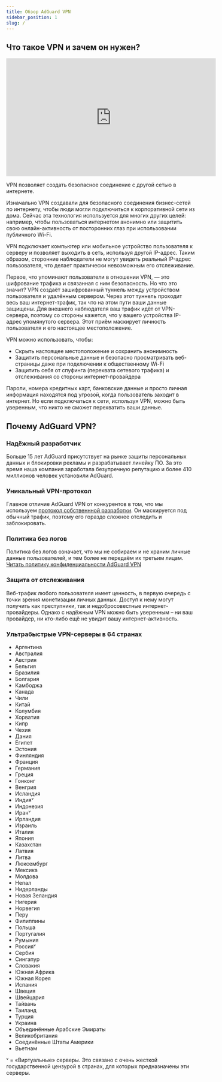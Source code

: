```yaml
---
title: Обзор AdGuard VPN
sidebar_position: 1
slug: /
---
```


## Что такое VPN и зачем он нужен?

<iframe width="560" height="315" class="youtube-video" src="https://www.youtube-nocookie.com/embed/7149L3xPmSE" title="Видеоплеер YouTube" frameborder="0" allow="accelerometer; autoplay; clipboard-write; encrypted-media; gyroscope; picture-in-picture" allowfullscreen></iframe>

VPN позволяет создать безопасное соединение с другой сетью в интернете.

Изначально VPN создавали для безопасного соединения бизнес-сетей по интернету, чтобы люди могли подключиться к корпоративной сети из дома. Сейчас эта технология используется для многих других целей: например, чтобы пользоваться интернетом анонимно или защитить свою онлайн-активность от посторонних глаз при использовании публичного Wi-Fi.

VPN подключает компьютер или мобильное устройство пользователя к серверу и позволяет выходить в сеть, используя другой IP-адрес. Таким образом, сторонние наблюдатели не могут увидеть реальный IP-адрес пользователя, что делает практически невозможным его отслеживание.

Первое, что упоминают пользователи в отношении VPN, — это шифрование трафика и связанная с ним безопасность. Но что это значит? VPN создаёт зашифрованный туннель между устройством пользователя и удалённым сервером. Через этот туннель проходит весь ваш интернет-трафик, так что на этом пути ваши данные защищены. Для внешнего наблюдателя ваш трафик идёт от VPN-сервера, поэтому со стороны кажется, что у вашего устройства IP-адрес упомянутого сервера. Этот приём маскирует личность пользователя и его настоящее местоположение.

VPN можно использовать, чтобы:

- Скрыть настоящее местоположение и сохранить анонимность
- Защитить персональные данные и безопасно просматривать веб-страницы даже при подключении к общественному Wi-Fi
- Защитить себя от спуфинга (перехвата сетевого трафика) и отслеживания со стороны интернет-провайдера

Пароли, номера кредитных карт, банковские данные и просто личная информация находятся под угрозой, когда пользователь заходит в интернет. Но если подключаться к сети, используя VPN, можно быть уверенным, что никто не сможет перехватить ваши данные.

## Почему AdGuard VPN?

### Надёжный разработчик

Больше 15 лет AdGuard присутствует на рынке защиты персональных данных и блокировки рекламы и разрабатывает линейку ПО. За это время наша компания заработала безупречную репутацию и более 410 миллионов человек установили AdGuard.

### Уникальный VPN-протокол

Главное отличие AdGuard VPN от конкурентов в том, что мы используем [протокол собственнной разработки](/general/adguard-vpn-protocol). Он маскируется под обычный трафик, поэтому его гораздо сложнее отследить и заблокировать.

### Политика без логов

Политика без логов означает, что мы не собираем и не храним личные данные пользователей, и тем более не передаём их третьим лицам. [Читать политику конфиденциальности AdGuard VPN](https://adguard-vpn.com/privacy.html)

### Защита от отслеживания

Веб-трафик любого пользователя имеет ценность, в первую очередь с точки зрения монетизации личных данных. Доступ к нему могут получить как преступники, так и недобросовестные интернет-провайдеры. Однако с надёжным VPN можно быть уверенным – ни ваш провайдер, ни кто-либо ещё не увидит вашу интернет-активность.

### Ультрабыстрые VPN-серверы в 64 странах

- Аргентина
- Австралия
- Австрия
- Бельгия
- Бразилия
- Болгария
- Камбоджа
- Канада
- Чили
- Китай
- Колумбия
- Хорватия
- Кипр
- Чехия
- Дания
- Египет
- Эстония
- Финляндия
- Франция
- Германия
- Греция
- Гонконг
- Венгрия
- Исландия
- Индияᵛ
- Индонезия
- Иранᵛ
- Ирландия
- Израиль
- Италия
- Япония
- Казахстан
- Латвия
- Литва
- Люксембург
- Мексика
- Молдова
- Непал
- Нидерланды
- Новая Зеландия
- Нигерия
- Норвегия
- Перу
- Филиппины
- Польша
- Португалия
- Румыния
- Россияᵛ
- Сербия
- Сингапур
- Словакия
- Южная Африка
- Южная Корея
- Испания
- Швеция
- Швейцария
- Тайвань
- Таиланд
- Турция
- Украина
- Объединённые Арабские Эмираты
- Великобритания
- Соединённые Штаты Америки
- Вьетнам

ᵛ = «Виртуальные» серверы. Это связано с очень жесткой государственной цензурой в странах, для которых предназначены эти серверы.
